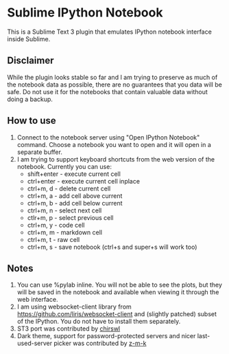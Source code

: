 # Sublime IPython Notebook 
This is a Sublime Text 3 plugin that emulates IPython notebook interface inside Sublime.

## Disclaimer
While the plugin looks stable so far and I am trying to preserve as much of the notebook data as possible, there are no guarantees that you data will be safe. Do not use it for the notebooks that contain valuable data without doing a backup.

## How to use
1. Connect to the notebook server using "Open IPython Notebook" command. Choose a notebook you want to open and it will open in a separate buffer.
2. I am trying to support keyboard shortcuts from the web version of the notebook. Currently you can use:
    - shift+enter - execute current cell
    - ctrl+enter - execute current cell inplace
    - ctrl+m, d - delete current cell
    - ctrl+m, a - add cell above current
    - ctrl+m, b - add cell below current
    - ctrl+m, n - select next cell
    - ctlr+m, p - select previous cell
    - ctrl+m, y - code cell
    - ctrl+m, m - markdown cell
    - ctrl+m, t - raw cell
    - ctrl+m, s - save notebook (ctrl+s and super+s will work too)

## Notes
1. You can use %pylab inline. You will not be able to see the plots, but they will be saved in the notebook and available when viewing it through the web interface.
2. I am using websocket-client library from https://github.com/liris/websocket-client and (slightly patched) subset of the IPython. You do not have to install them separately. 
3. ST3 port was contributed by [chirswl](https://github.com/chriswl)
4. Dark theme, support for password-protected servers and nicer last-used-server picker was contributed by [z-m-k](https://github.com/z-m-k)
